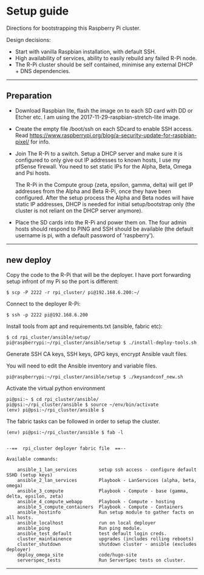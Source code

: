 Setup guide
===========

Directions for bootstrapping this Raspberry Pi cluster.

Design decisions:

* Start with vanilla Raspbian installation, with default SSH.
* High availability of services, ability to easily rebuild any failed R-Pi node.
* The R-Pi cluster should be self contained, minimise any external DHCP + DNS dependencies.


---


Preparation
-----------

* Download Raspbian lite, flash the image on to each SD card with DD or Etcher etc. I am using the 2017-11-29-raspbian-stretch-lite image.

* Create the empty file /boot/ssh on each SDcard to enable SSH access. Read https://www.raspberrypi.org/blog/a-security-update-for-raspbian-pixel/ for info.

* Join The R-Pi to a switch. Setup a DHCP server and make sure it is configured to only give out IP addresses to known hosts, I use my pfSense firewall. You need to set static IPs for the Alpha, Beta, Omega and Psi hosts.

  The R-Pi in the Compute group (zeta, epsilon, gamma, delta) will get IP addresses from the Alpha and Beta R-Pi, once they have been configured. After the setup process the Alpha and Beta nodes will have static IP addresses, DHCP is needed for initial setup/bootstrap only (the cluster is not reliant on the DHCP server anymore).

* Place the SD cards into the R-Pi and power them on. The four admin hosts should respond to PING and SSH should be available (the default username is pi, with a default password of 'raspberry').


---


new deploy
----------


Copy the code to the R-Pi that will be the deployer. I have port forwarding setup infront of my Pi so the port is different:

```
$ scp -P 2222 -r rpi_cluster/ pi@192.168.6.200:~/
```


Connect to the deployer R-Pi:

```
$ ssh -p 2222 pi@192.168.6.200
```


Install tools from apt and requirements.txt (ansible, fabric etc):

```
$ cd rpi_cluster/ansible/setup/
pi@raspberrypi:~/rpi_cluster/ansible/setup $ ./install-deploy-tools.sh
```


Generate SSH CA keys, SSH keys, GPG keys, encrypt Ansible vault files.

You will need to edit the Ansible inventory and variable files.

```
pi@raspberrypi:~/rpi_cluster/ansible/setup $ ./keysandconf_new.sh
```


Activate the virtual python environment

```
pi@psi:~ $ cd rpi_cluster/ansible/
pi@psi:~/rpi_cluster/ansible $ source ~/env/bin/activate
(env) pi@psi:~/rpi_cluster/ansible $
```


The fabric tasks can be followed in order to setup the cluster.


```
(env) pi@psi:~/rpi_cluster/ansible $ fab -l


--==  rpi_cluster deployer fabric file  ==--

Available commands:

    ansible_1_lan_services        setup ssh access - configure default SSHD (setup keys)
    ansible_2_lan_services        Playbook - LanServices (alpha, beta, omega)
    ansible_3_compute             Playbook - Compute - base (gamma, delta, epsilon, zeta)
    ansible_4_compute_webapp      Playbook - Compute - hosting
    ansible_5_compute_containers  Playbook - Compute - Containers
    ansible_hostinfo              Run setup module to gather facts on all hosts.
    ansible_localhost             run on local deployer
    ansible_ping                  Run ping module.
    ansible_test_default          test default login creds.
    cluster_maintainence          upgrades (includes rolling reboots)
    cluster_shutdown              shutdown cluster - ansible (excludes deployer)
    deploy_omega_site             code/hugo-site
    serverspec_tests              Run ServerSpec tests on cluster.
```


---
